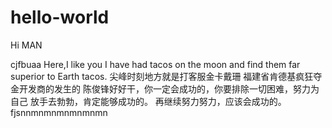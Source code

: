 # hello-world
Hi MAN

cjfbuaa Here,I like you
I have had tacos on the moon and find them far superior to Earth tacos.
尖峰时刻地方就是打客服金卡戴珊
福建省肯德基疯狂夺金开发商的发生的
陈俊锋好好干，你一定会成功的，你要排除一切困难，努力为自己
放手去勃勃，肯定能够成功的。
再继续努力努力，应该会成功的。
 fjsnnmnmnmnmnmnmn
